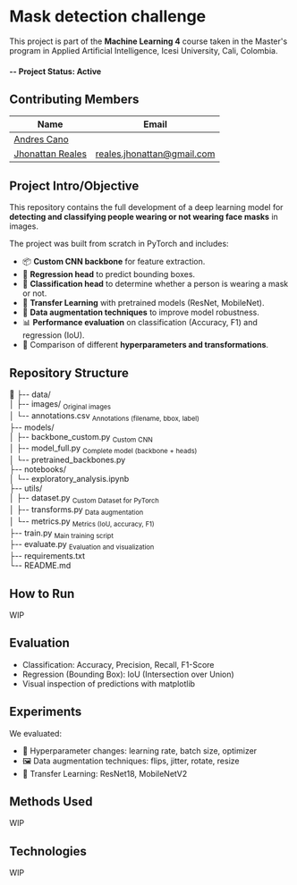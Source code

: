 # Mask detection challenge
This project is part of the **Machine Learning 4** course taken in the Master's program in Applied Artificial Intelligence, Icesi University, Cali, Colombia.

#### -- Project Status: Active

## Contributing Members

|Name     |  Email   | 
|---------|-----------------|
|[Andres Cano](https://github.com/Can0land)|      |
|[Jhonattan Reales](https://github.com/JhonattanReales21) | reales.jhonattan@gmail.com      |

## Project Intro/Objective

This repository contains the full development of a deep learning model for **detecting and classifying people wearing or not wearing face masks** in images.

The project was built from scratch in PyTorch and includes:

- 📦 **Custom CNN backbone** for feature extraction.
- 🧠 **Regression head** to predict bounding boxes.
- 🧠 **Classification head** to determine whether a person is wearing a mask or not.
- 🔁 **Transfer Learning** with pretrained models (ResNet, MobileNet).
- 🔄 **Data augmentation techniques** to improve model robustness.
- 📊 **Performance evaluation** on classification (Accuracy, F1) and regression (IoU).
- 🧪 Comparison of different **hyperparameters and transformations**.

## Repository Structure
📂
├-- data/  
│ ├-- images/                   <sub> Original images  </sub>  
│ └-- annotations.csv           <sub> Annotations (filename, bbox, label) </sub>  
├-- models/  
│ ├-- backbone_custom.py        <sub> Custom CNN  </sub>  
│ ├-- model_full.py             <sub> Complete model (backbone + heads)  </sub>  
│ └-- pretrained_backbones.py  
├-- notebooks/  
│ └-- exploratory_analysis.ipynb  
├-- utils/  
│ ├-- dataset.py                <sub> Custom Dataset for PyTorch  </sub>  
│ ├-- transforms.py             <sub> Data augmentation  </sub>  
│ └-- metrics.py                <sub> Metrics (IoU, accuracy, F1)  </sub>  
├-- train.py                    <sub> Main training script  </sub>  
├-- evaluate.py                 <sub> Evaluation and visualization  </sub>  
├-- requirements.txt  
└-- README.md  

## How to Run
WIP

## Evaluation
- Classification: Accuracy, Precision, Recall, F1-Score
- Regression (Bounding Box): IoU (Intersection over Union)
- Visual inspection of predictions with matplotlib

## Experiments
We evaluated:
- 📐 Hyperparameter changes: learning rate, batch size, optimizer
- 🖼️ Data augmentation techniques: flips, jitter, rotate, resize
- 🔁 Transfer Learning: ResNet18, MobileNetV2

## Methods Used
WIP

## Technologies
WIP
